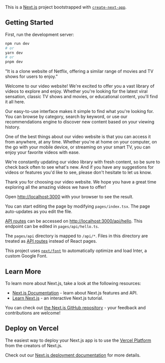 This is a [Next.js](https://nextjs.org/) project bootstrapped with [`create-next-app`](https://github.com/vercel/next.js/tree/canary/packages/create-next-app).

## Getting Started

First, run the development server:

```bash
npm run dev
# or
yarn dev
# or
pnpm dev
```
"It is a clone website of Netflix, offering a similar range of movies and TV shows for users to enjoy."

Welcome to our video website! We're excited to offer you a vast library of videos to explore and enjoy. Whether you're looking for the latest viral sensation, classic TV shows and movies, or educational content, you'll find it all here.

Our easy-to-use interface makes it simple to find what you're looking for. You can browse by category, search by keyword, or use our recommendations engine to discover new content based on your viewing history.

One of the best things about our video website is that you can access it from anywhere, at any time. Whether you're at home on your computer, on the go with your mobile device, or streaming on your smart TV, you can enjoy your favorite videos with ease.

We're constantly updating our video library with fresh content, so be sure to check back often to see what's new. And if you have any suggestions for videos or features you'd like to see, please don't hesitate to let us know.

Thank you for choosing our video website. We hope you have a great time exploring all the amazing videos we have to offer!


Open [http://localhost:3000](http://localhost:3000) with your browser to see the result.

You can start editing the page by modifying `pages/index.tsx`. The page auto-updates as you edit the file.

[API routes](https://nextjs.org/docs/api-routes/introduction) can be accessed on [http://localhost:3000/api/hello](http://localhost:3000/api/hello). This endpoint can be edited in `pages/api/hello.ts`.

The `pages/api` directory is mapped to `/api/*`. Files in this directory are treated as [API routes](https://nextjs.org/docs/api-routes/introduction) instead of React pages.

This project uses [`next/font`](https://nextjs.org/docs/basic-features/font-optimization) to automatically optimize and load Inter, a custom Google Font.

## Learn More

To learn more about Next.js, take a look at the following resources:

- [Next.js Documentation](https://nextjs.org/docs) - learn about Next.js features and API.
- [Learn Next.js](https://nextjs.org/learn) - an interactive Next.js tutorial.

You can check out [the Next.js GitHub repository](https://github.com/vercel/next.js/) - your feedback and contributions are welcome!

## Deploy on Vercel

The easiest way to deploy your Next.js app is to use the [Vercel Platform](https://vercel.com/new?utm_medium=default-template&filter=next.js&utm_source=create-next-app&utm_campaign=create-next-app-readme) from the creators of Next.js.

Check out our [Next.js deployment documentation](https://nextjs.org/docs/deployment) for more details.
